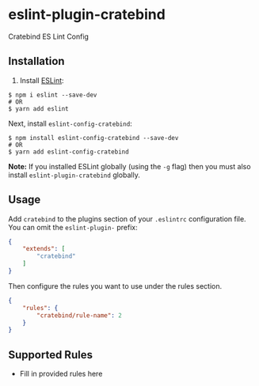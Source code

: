 # eslint-plugin-cratebind

Cratebind ES Lint Config

## Installation

1. Install [ESLint](http://eslint.org):

```
$ npm i eslint --save-dev
# OR
$ yarn add eslint
```

Next, install `eslint-config-cratebind`:

```
$ npm install eslint-config-cratebind --save-dev
# OR
$ yarn add eslint-config-cratebind
```

**Note:** If you installed ESLint globally (using the `-g` flag) then you must also install `eslint-plugin-cratebind` globally.

## Usage

Add `cratebind` to the plugins section of your `.eslintrc` configuration file. You can omit the `eslint-plugin-` prefix:

```json
{
    "extends": [
        "cratebind"
    ]
}
```


Then configure the rules you want to use under the rules section.

```json
{
    "rules": {
        "cratebind/rule-name": 2
    }
}
```

## Supported Rules

* Fill in provided rules here





